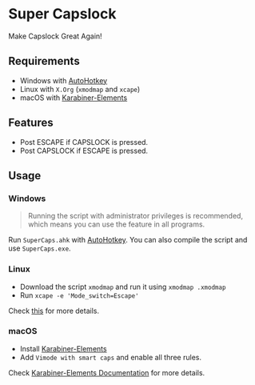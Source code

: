 # Super Capslock
Make Capslock Great Again!

## Requirements
- Windows with [AutoHotkey](https://www.autohotkey.com/)
- Linux with `X.Org` (`xmodmap` and `xcape`)
- macOS with [Karabiner-Elements](https://karabiner-elements.pqrs.org/)

## Features
- Post ESCAPE if CAPSLOCK is pressed. 
- Post CAPSLOCK if ESCAPE is pressed. 

## Usage
### Windows 
> Running the script with administrator privileges is  recommended, which means you can use the feature in all programs.
> 
Run `SuperCaps.ahk` with [AutoHotkey](https://www.autohotkey.com/). You can also compile the script and use `SuperCaps.exe`.


### Linux
- Download the script `xmodmap` and run it using `xmodmap .xmodmap`
- Run `xcape -e 'Mode_switch=Escape'`

Check [this](https://unix.stackexchange.com/questions/414926/bind-capshjkl-to-arrow-keys-caps-to-esc) for more details.

### macOS
- Install [Karabiner-Elements](https://karabiner-elements.pqrs.org/)
- Add `Vimode with smart caps` and enable all three rules.

Check [Karabiner-Elements Documentation](https://karabiner-elements.pqrs.org/docs/manual/configuration/configure-complex-modifications/) for more details.

